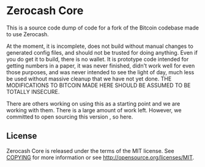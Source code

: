 Zerocash Core 
=====================================

This is a source code dump of code for a fork of the Bitcoin codebase made to use Zerocash. 

At the moment, it is incomplete, does not build without manual changes to generated config files,  and should not be trusted for doing anything. Even if you do get it to build, there is no wallet.  It is prototype code intended for getting numbers in a paper, it was never finished, didn't work well for even those purposes, and was never intended to see the light of day, much less be used without massive cleanup that we have not yet done.  THE MODIFICATIONS TO BITCOIN MADE HERE SHOULD BE ASSUMED TO BE TOTALLY INSECURE.

There are others working on using this as a starting point and we are working with them. There is a large amount of work left.  However, we committed to open sourcing this version , so here.


License
-------

Zerocash Core is released under the terms of the MIT license. See [COPYING](COPYING) for more
information or see http://opensource.org/licenses/MIT.

